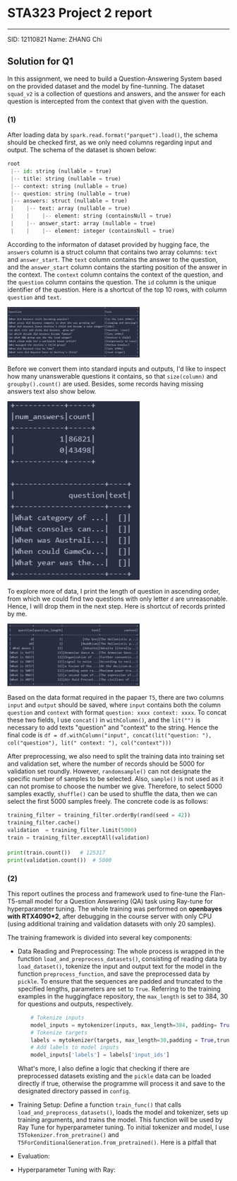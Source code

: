 # STA323 Project 2 report
---
SID: 12110821
Name: ZHANG Chi

## Solution for Q1

In this assignment, we need to build a Question-Answering System based on the provided dataset and the model by fine-tunning. The dataset `squad_v2` is a collection of questions and answers, and the answer for each question is intercepted from the context that given with the question.

### (1)

After loading data by `spark.read.format("parquet").load()`, the schema should be checked first, as we only need columns regarding input and output. The schema of the dataset is shown below:

```python
root
 |-- id: string (nullable = true)
 |-- title: string (nullable = true)
 |-- context: string (nullable = true)
 |-- question: string (nullable = true)
 |-- answers: struct (nullable = true)
 |    |-- text: array (nullable = true)
 |    |    |-- element: string (containsNull = true)
 |    |-- answer_start: array (nullable = true)
 |    |    |-- element: integer (containsNull = true)
```

According to the informaton of dataset provided by hugging face, the `answers` column is a struct column that contains two array columns: `text` and `answer_start`. The `text` column contains the answer to the question, and the `answer_start` column contains the starting position of the answer in the context. The `context` column contains the context of the question, and the `question` column contains the question. The `id` column is the unique identifier of the question. Here is a shortcut of the top 10 rows, with column `question` and `text`.

<img src="image/q1_1.1.png" alt="alt text" width="300" />


Before we convert them into standard inputs and outputs, I'd like to inspect how many unanswerable questions it contains, so that `size(column)` and `groupby().count()` are used. Besides, some records having missing answers text also show below.

<img src="image/q1_1.2.png" alt="alt text" width="300" />

To explore more of data, I print the length of question in ascending order, from which we could find two questions with only letter `d` are unreasonable. Hence, I will drop them in the next step. Here is shortcut of records printed by me.

<img src="image/q1_1.3.png" alt="alt text" width="300" />

Based on the data format required in the papaer `T5`, there are two columns `input` and `output` should be saved, where `input` contains both the column `question` and `context` with format `question: xxxx context: xxxx`. To concat these two fields, I use `concat()` in `withColumn()`, and the `lit("")` is necessary to add texts "question" and "context" to the string. Hence the final code is `df = df.withColumn("input", concat(lit("question: "), col("question"), lit(" context: "), col("context")))`

After preprocessing, we also need to split the training data into training set and validation set, where the number of records should be 5000 for validation set roundly. However, `randomsample()` can not designate the specific number of samples to be selected. Also, `sample()` is not used as it can not promise to choose the number we give. Therefore, to select 5000 samples exactly, `shuffle()` can be used to shuffle the data, then we can select the first 5000 samples freely. The concrete code is as follows:

```python
training_filter = training_filter.orderBy(rand(seed = 42))
training_filter.cache()
validation  = training_filter.limit(5000)
train = training_filter.exceptAll(validation)

print(train.count())   # 125317
print(validation.count())  # 5000
```
### (2)

This report outlines the process and framework used to fine-tune the Flan-T5-small model for a Question Answering (QA) task using Ray-tune for hyperparameter tuning. The whole training was performed on **openbayes with RTX4090*2**, after debugging in the course server with only CPU (using additional training and validation datasets with only 20 samples).

The training framework is divided into several key components:

-   Data Reading and Preprocessing: The whole process is wrapped in the function `load_and_preprocess_datasets()`, consisting of reading data by `load_dataset()`, tokenize the input and output text for the model in the function `preprocess_function`, and save the preprocessed data by `pickle`. To ensure that the sequences are padded and truncated to the specified lengths, parameters are set to `True`. Referring to the training examples in the huggingface repository, the `max_length` is set to 384, 30 for questions and outputs, respectively.

    ```python
        # Tokenize inputs
        model_inputs = mytokenizer(inputs, max_length=384, padding= True, truncation=True,return_tensors="pt")
        # Tokenize targets
        labels = mytokenizer(targets, max_length=30,padding = True,truncation=True,return_tensors="pt")
        # Add labels to model inputs
        model_inputs['labels'] = labels['input_ids']
    ```   
    What's more, I also define a logic that checking if there are preprocessed datasets existing and the `pickle` data can be loaded directly if true, otherwise the programme will process it and save to the designated directory passed in `config`.
-   Training Setup: Define a function `train_func()` that calls `load_and_preprocess_datasets()`, loads the model and tokenizer, sets up training arguments, and trains the model. This function will be used by Ray Tune for hyperparameter tuning. To initial tokenizer and model, I use `T5Tokenizer.from_pretraine()` and `T5ForConditionalGeneration.from_pretrained()`. Here is a pitfall that 

-   Evaluation:

-   Hyperparameter Tuning with Ray:


